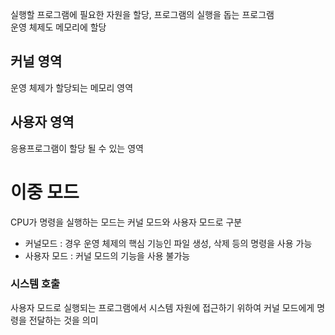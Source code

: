 실행할 프로그램에 필요한 자원을 할당, 프로그램의 실행을 돕는 프로그램   
운영 체제도 메모리에 할당
## **커널 영역**
운영 체제가 할당되는 메모리 영역
## **사용자 영역**
응용프로그램이 할당 될 수 있는 영역

# **이중 모드**
CPU가 명령을 실행하는 모드는 커널 모드와 사용자 모드로 구분   
- 커널모드 :  경우 운영 체제의 핵심 기능인 파일 생성, 삭제 등의 명령을 사용 가능
- 사용자 모드 : 커널 모드의 기능을 사용 불가능

### **시스템 호출**
사용자 모드로 실행되는 프로그램에서 시스템 자원에 접근하기 위하여 커널 모드에게 명령을 전달하는 것을 의미